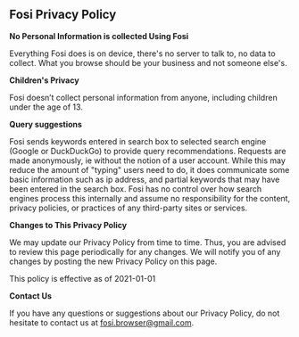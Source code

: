 Fosi Privacy Policy
---

**No Personal Information is collected Using Fosi**

Everything Fosi does is on device, there's no server to talk to, no data to collect. What you browse should be your business and not someone else's.

**Children's Privacy**

Fosi doesn’t collect personal information from anyone, including children under the age of 13.

**Query suggestions**

Fosi sends keywords entered in search box to selected search engine (Google or DuckDuckGo) to provide query recommendations. Requests are made anonymously, ie without the notion of a user account. While this may reduce the amount of "typing" users need to do, it does communicate some basic information such as ip address, and partial keywords that may have been entered in the search box. Fosi has no control over how search engines process this internally and assume no responsibility for the content, privacy policies, or practices of any third-party sites or services.

**Changes to This Privacy Policy**

We may update our Privacy Policy from time to time. Thus, you are advised to review this page periodically for any changes. We will notify you of any changes by posting the new Privacy Policy on this page.

This policy is effective as of 2021-01-01

**Contact Us**

If you have any questions or suggestions about our Privacy Policy, do not hesitate to contact us at fosi.browser@gmail.com.
